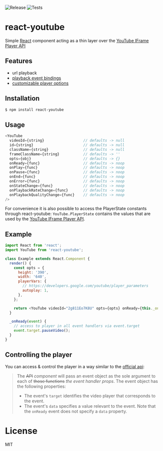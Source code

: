 ![Release](https://github.com/tjallingt/react-youtube/workflows/Release/badge.svg) ![Tests](https://github.com/tjallingt/react-youtube/workflows/Tests/badge.svg)

# react-youtube

Simple [React](http://facebook.github.io/react/) component acting as a thin layer over the [YouTube IFrame Player API](https://developers.google.com/youtube/iframe_api_reference)

## Features

- url playback
- [playback event bindings](https://developers.google.com/youtube/iframe_api_reference#Events)
- [customizable player options](https://developers.google.com/youtube/player_parameters)

## Installation

```bash
$ npm install react-youtube
```

## Usage

```js
<YouTube
  videoId={string}                  // defaults -> null
  id={string}                       // defaults -> null
  className={string}                // defaults -> null
  frameClassName={string}           // defaults -> ''
  opts={obj}                        // defaults -> {}
  onReady={func}                    // defaults -> noop
  onPlay={func}                     // defaults -> noop
  onPause={func}                    // defaults -> noop
  onEnd={func}                      // defaults -> noop
  onError={func}                    // defaults -> noop
  onStateChange={func}              // defaults -> noop
  onPlaybackRateChange={func}       // defaults -> noop
  onPlaybackQualityChange={func}    // defaults -> noop
/>
```

For convenience it is also possible to access the PlayerState constants through react-youtube:
`YouTube.PlayerState` contains the values that are used by the [YouTube IFrame Player API](https://developers.google.com/youtube/iframe_api_reference#onStateChange).

## Example

```js
import React from 'react';
import YouTube from 'react-youtube';

class Example extends React.Component {
  render() {
    const opts = {
      height: '390',
      width: '640',
      playerVars: {
        // https://developers.google.com/youtube/player_parameters
        autoplay: 1,
      },
    };

    return <YouTube videoId="2g811Eo7K8U" opts={opts} onReady={this._onReady} />;
  }

  _onReady(event) {
    // access to player in all event handlers via event.target
    event.target.pauseVideo();
  }
}
```

## Controlling the player

You can access & control the player in a way similar to the [official api](https://developers.google.com/youtube/iframe_api_reference#Events):

> The ~~API~~ _component_ will pass an event object as the sole argument to each of ~~those functions~~ _the event handler props_. The event object has the following properties:
>
> - The event's `target` identifies the video player that corresponds to the event.
> - The event's `data` specifies a value relevant to the event. Note that the `onReady` event does not specify a `data` property.

# License

MIT
